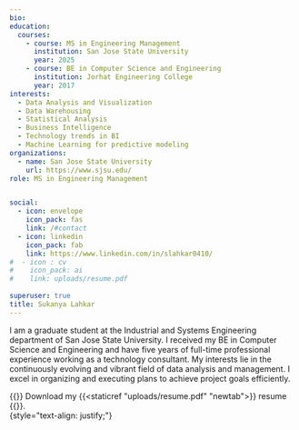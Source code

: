 ```yaml
---
bio: 
education:
  courses:
    - course: MS in Engineering Management
      institution: San Jose State University
      year: 2025
    - course: BE in Computer Science and Engineering
      institution: Jorhat Engineering College
      year: 2017
interests:
  - Data Analysis and Visualization
  - Data Warehousing
  - Statistical Analysis
  - Business Intelligence
  - Technology trends in BI
  - Machine Learning for predictive modeling
organizations:
  - name: San Jose State University
    url: https://www.sjsu.edu/
role: MS in Engineering Management


social:
  - icon: envelope
    icon_pack: fas
    link: /#contact
  - icon: linkedin
    icon_pack: fab
    link: https://www.linkedin.com/in/slahkar0410/
#  - icon : cv 
#    icon_pack: ai
#    link: uploads/resume.pdf
  
superuser: true
title: Sukanya Lahkar
---
```


I am a graduate student at the Industrial and Systems Engineering department of San Jose State University. I received my BE in Computer Science and Engineering and have five years of full-time professional experience working as a technology consultant. My interests lie in the continuously evolving and vibrant field of data analysis and management. I excel in organizing and executing plans to achieve project goals efficiently.  
  
{{<icon name = "download" pack ="fas">}} Download my {{<staticref "uploads/resume.pdf" "newtab">}} resume {{</staticref>}}.  
{style="text-align: justify;"}



